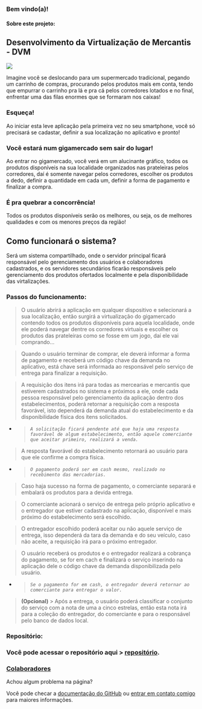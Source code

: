 ### Bem vindo(a)!

#### Sobre este projeto:

## Desenvolvimento da Virtualização de Mercantis - DVM

![](https://tecnologiasemsegredos.files.wordpress.com/2011/01/virtualizacao.png)

Imagine você se deslocando para um supermercado tradicional, pegando um carrinho de compras, procurando pelos produtos mais em conta, tendo que empurrar o carrinho pra lá e pra cá pelos corredores lotados e no final, enfrentar uma das filas enormes que se formaram nos caixas!

### Esqueça!

Ao iniciar esta leve aplicação pela primeira vez no seu smartphone, você só precisará se cadastar, definir a sua localização no aplicativo e pronto!

### Você estará num gigamercado sem sair do lugar!

Ao entrar no gigamercado, você verá em um alucinante gráfico, todos os produtos disponíveis na sua localidade organizados nas prateleiras pelos corredores, daí é somente navegar pelos corredores, escolher os produtos a dedo, definir a quantidade em cada um, definir a forma de pagamento e finalizar a compra.

### É pra quebrar a concorrência!

Todos os produtos disponíveis serão os melhores, ou seja, os de melhores qualidades e com os menores preços da região!

## Como funcionará o sistema?
Será um sistema compartilhado, onde o servidor principal ficará responsável pelo gerenciamento dos usuários e colaboradores cadastrados, e os servidores secundários ficarão responsáveis pelo gerenciamento dos produtos ofertados localmente e pela disponibilidade das virtalizações.

### **Passos do funcionamento:**

> O usuário abrirá a aplicação em qualquer dispositivo e selecionará a sua localização, então surgirá a virtualização do gigamercado contendo todos os produtos disponíveis para aquela localidade, onde ele poderá navegar dentre os corredores virtuais e escolher os produtos das prateleiras como se fosse em um jogo, daí ele vai comprando...

> Quando o usuário terminar de comprar, ele deverá informar a forma de pagamento e receberá um código chave da demanda no aplicativo, está chave será informada ao responsável pelo serviço de entrega para finalizar a requisição.

> A requisição dos itens irá para todas as mercearias e mercantis que estiverem cadastrados no sistema e próximos a ele, onde cada pessoa responsável pelo gerenciamento da aplicação dentro dos estabelecimentos, poderá retornar a requisição com a resposta favorável, isto dependerá da demanda atual do estabelecimento e da disponibilidade física dos itens solicitados.

- >_``A solicitação ficará pendente até que haja uma resposta favorável de algum estabelecimento, então aquele comerciante que aceitar primeiro, realizará a venda.``_

> A resposta favorável do estabelecimento retornará ao usuário para que ele confirme a compra física.


- >_``O pagamento poderá ser em cash mesmo, realizado no recebimento das mercadorias.``_

> Caso haja sucesso na forma de pagamento, o comerciante separará e embalará os produtos para a devida entrega.

> O comerciante acionará o serviço de entrega pelo próprio aplicativo e o entregador que estiver cadastrado na aplicação, disponível e mais próximo do estabelecimento será escolhido.

> O entregador escolhido poderá aceitar ou não aquele serviço de entrega, isso dependerá da tara da demanda e do seu veículo, caso não aceite, a requisição irá para o próximo entregador.

> O usuário receberá os produtos e o entregador realizará a cobrança do pagamento, se for em cach e finalizará o serviço inserindo na aplicação dele o código chave da demanda disponibilizada pelo usuário.

- >_``Se o pagamento for em cash, o entregador deverá retornar ao comerciante para entregar o valor.``_

> **(Opcional)** >
Após a entrega, o usuário poderá classificar o conjunto do serviço com a nota de uma a cinco estrelas, então esta nota irá para a coleção do entregador, do comerciante e para o responsável pelo banco de dados local.


### **Repositório:**
### Você pode acessar o repositório aqui > [repositório](https://github.com/csviana/DVM).

### **[Colaboradores](https://github.com/csviana/DVM/settings/collaboration)**

Achou algum problema na página?

Você pode checar a [documentação do GitHub](https://help.github.com/categories/github-pages-basics/) ou [entrar em contato comigo](https://www.facebook.com/cleirton.viana) para maiores informações.
